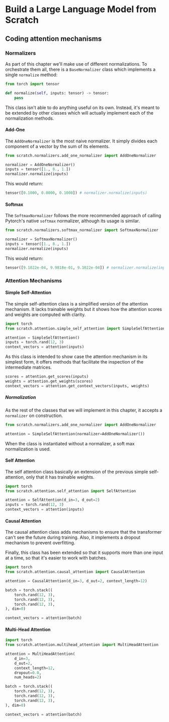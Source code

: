 # Build a Large Language Model from Scratch

## Coding attention mechanisms

### Normalizers

As part of this chapter we'll make use of different normalizations. To orchestrate them all, there is a `BaseNormalizer` class which implements a single `normalize` method:

```python
from torch import tensor

def normalize(self, inputs: tensor) -> tensor:
    pass
```

This class isn't able to do anything useful on its own. Instead, it's meant to be extended by other classes which will actually implement each of the normalization methods.

#### Add-One

The `AddOneNormalizer` is the most naive normalizer. It simply divides each component of a vector by the sum of its elements.

```python
from scratch.normalizers.add_one_normalizer import AddOneNormalizer

normalizer = AddOneNormalizer()
inputs = tensor([1., 8., 1.])
normalizer.normalize(inputs)
```

This would return:

```python
tensor([0.1000, 0.8000, 0.1000]) # normalizer.normalize(inputs)
```

#### Softmax

The `SoftmaxNormalizer` follows the more recommended approach of calling Pytorch's native `softmax` normalizer, although its usage is similar.

```python
from scratch.normalizers.softmax_normalizer import SoftmaxNormalizer

normalizer = SoftmaxNormalizer()
inputs = tensor([1., 8., 1.])
normalizer.normalize(inputs)
```

This would return:

```python
tensor([9.1022e-04, 9.9818e-01, 9.1022e-04]) # normalizer.normalize(inputs)
```

### Attention Mechanisms

#### Simple Self-Attention

The simple self-attention class is a simplified version of the attention mechanism. It lacks trainable weights but it shows how the attention scores and weights are computed with clarity.

```python
import torch
from scratch.attention.simple_self_attention import SimpleSelfAttention

attention = SimpleSelfAttention()
inputs = torch.rand(12, 3)
context_vectors = attention(inputs)
```

As this class is intended to show case the attention mechanism in its simplest form, it offers methods that facilitate the inspection of the intermediate matrices.

```python
scores = attention.get_scores(inputs)
weights = attention.get_weights(scores)
context_vectors = attention.get_context_vectors(inputs, weights)
```

##### Normalization

As the rest of the classes that we will implement in this chapter, it accepts a `normalizer` on construction.

```python
from scratch.normalizers.add_one_normalizer import AddOneNormalizer

attention = SimpleSelfAttention(normalizer=AddOneNormalizer())
```

When the class is instantiated without a normalizer, a soft max normalization is used.

#### Self Attention

The self attention class basically an extension of the previous simple self-attention, only that it has trainable weights.

```python
import torch
from scratch.attention.self_attention import SelfAttention

attention = SelfAttention(d_in=3, d_out=2)
inputs = torch.rand(12, 3)
context_vectors = attention(inputs)
```

#### Causal Attention

The causal attention class adds mechanisms to ensure that the transformer can't see the future during training. Also, it implements a dropout mechanism to prevent overfitting.

Finally, this class has been extended so that it supports more than one input at a time, so that it's easier to work with batches.

```python
import torch
from scratch.attention.causal_attention import CausalAttention

attention = CausalAttention(d_in=3, d_out=2, context_length=12)

batch = torch.stack((
    torch.rand(12, 3),
    torch.rand(12, 3),
    torch.rand(12, 3),
), dim=0)

context_vectors = attention(batch)
```

#### Multi-Head Attention

```python
import torch
from scratch.attention.multihead_attention import MultiHeadAttention

attention = MultiHeadAttention(
    d_in=3,
    d_out=2,
    context_length=12,
    dropout=0.0,
    num_heads=2)

batch = torch.stack((
    torch.rand(12, 3),
    torch.rand(12, 3),
    torch.rand(12, 3),
), dim=0)

context_vectors = attention(batch)
```
